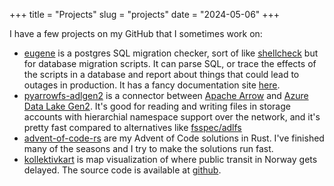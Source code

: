 +++
title = "Projects"
slug = "projects"
date = "2024-05-06"
+++

I have a few projects on my GitHub that I sometimes work on:

- [eugene](https://github.com/kaaveland/eugene/) is a postgres SQL migration checker, sort of like [shellcheck](https://www.shellcheck.net/) but for
  database migration scripts. It can parse SQL, or trace the effects of the scripts in a database
  and report about things that could lead to outages in production. It has a
  fancy documentation site [here](https://kaveland.no/eugene).
- [pyarrowfs-adlgen2](https://github.com/kaaveland/pyarrowfs-adlgen2) is a connector between [Apache Arrow](arrow.apache.org) and
  [Azure Data Lake Gen2](https://learn.microsoft.com/en-us/azure/storage/blobs/data-lake-storage-introduction). It's good for reading and writing files in storage accounts with
  hierarchial namespace support over the network, and it's pretty fast compared
  to alternatives like [fsspec/adlfs](https://github.com/fsspec/adlfs/)
- [advent-of-code-rs](https://github.com/kaaveland/advent-of-code-rs) are my Advent of Code solutions in Rust. I've finished many of the seasons and I try
  to make the solutions run fast.
- [kollektivkart](https://kollektivkart.arktekk.no) is map visualization of where public transit in Norway
  gets delayed. The source code is available at [github](https://github.com/kaaveland/bus-eta).